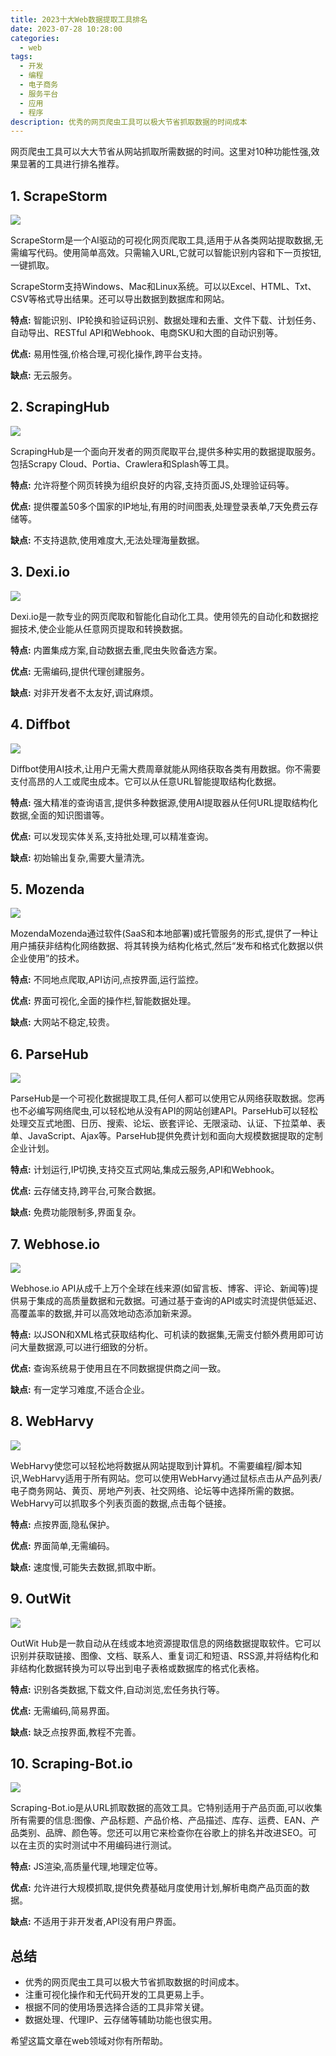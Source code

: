 ```yaml
---
title: 2023十大Web数据提取工具排名 
date: 2023-07-28 10:28:00
categories:
  - web
tags:
  - 开发
  - 编程
  - 电子商务
  - 服务平台
  - 应用
  - 程序
description: 优秀的网页爬虫工具可以极大节省抓取数据的时间成本
---
```


网页爬虫工具可以大大节省从网站抓取所需数据的时间。这里对10种功能性强,效果显著的工具进行排名推荐。

## 1. ScrapeStorm

![](https://s2.loli.net/2023/07/28/kaCNF7f8OqKZg5t.png)

ScrapeStorm是一个AI驱动的可视化网页爬取工具,适用于从各类网站提取数据,无需编写代码。使用简单高效。只需输入URL,它就可以智能识别内容和下一页按钮,一键抓取。

ScrapeStorm支持Windows、Mac和Linux系统。可以以Excel、HTML、Txt、CSV等格式导出结果。还可以导出数据到数据库和网站。

**特点:** 智能识别、IP轮换和验证码识别、数据处理和去重、文件下载、计划任务、自动导出、RESTful API和Webhook、电商SKU和大图的自动识别等。

**优点:** 易用性强,价格合理,可视化操作,跨平台支持。

**缺点:** 无云服务。

## 2. ScrapingHub 

![](https://s2.loli.net/2023/07/28/8bCD45zJhXBRWZI.png)

ScrapingHub是一个面向开发者的网页爬取平台,提供多种实用的数据提取服务。包括Scrapy Cloud、Portia、Crawlera和Splash等工具。

**特点:** 允许将整个网页转换为组织良好的内容,支持页面JS,处理验证码等。

**优点:** 提供覆盖50多个国家的IP地址,有用的时间图表,处理登录表单,7天免费云存储等。

**缺点:** 不支持退款,使用难度大,无法处理海量数据。

## 3. Dexi.io

![](https://s2.loli.net/2023/07/28/g8NCPsIcW2Jq3h1.png)

Dexi.io是一款专业的网页爬取和智能化自动化工具。使用领先的自动化和数据挖掘技术,使企业能从任意网页提取和转换数据。

**特点:** 内置集成方案,自动数据去重,爬虫失败备选方案。 

**优点:** 无需编码,提供代理创建服务。

**缺点:** 对非开发者不太友好,调试麻烦。

## 4. Diffbot

![](https://s2.loli.net/2023/07/28/kuG3LmcAdo7HNey.png)

Diffbot使用AI技术,让用户无需大费周章就能从网络获取各类有用数据。你不需要支付高昂的人工或爬虫成本。它可以从任意URL智能提取结构化数据。

**特点:** 强大精准的查询语言,提供多种数据源,使用AI提取器从任何URL提取结构化数据,全面的知识图谱等。

**优点:** 可以发现实体关系,支持批处理,可以精准查询。

**缺点:** 初始输出复杂,需要大量清洗。

## 5. Mozenda

![](https://s2.loli.net/2023/07/28/MiUCdzEHQNq5ZVY.png)

MozendaMozenda通过软件(SaaS和本地部署)或托管服务的形式,提供了一种让用户捕获非结构化网络数据、将其转换为结构化格式,然后“发布和格式化数据以供企业使用”的技术。

**特点:** 不同地点爬取,API访问,点按界面,运行监控。

**优点:** 界面可视化,全面的操作栏,智能数据处理。

**缺点:** 大网站不稳定,较贵。

## 6. ParseHub

![](https://s2.loli.net/2023/07/28/oZJdkv2IURLMx3j.png)

ParseHub是一个可视化数据提取工具,任何人都可以使用它从网络获取数据。您再也不必编写网络爬虫,可以轻松地从没有API的网站创建API。ParseHub可以轻松处理交互式地图、日历、搜索、论坛、嵌套评论、无限滚动、认证、下拉菜单、表单、JavaScript、Ajax等。ParseHub提供免费计划和面向大规模数据提取的定制企业计划。

**特点:** 计划运行,IP切换,支持交互式网站,集成云服务,API和Webhook。

**优点:** 云存储支持,跨平台,可聚合数据。

**缺点:** 免费功能限制多,界面复杂。

## 7. Webhose.io

![](https://s2.loli.net/2023/07/28/PQZRWX3i5FfV2tU.png)

Webhose.io API从成千上万个全球在线来源(如留言板、博客、评论、新闻等)提供易于集成的高质量数据和元数据。可通过基于查询的API或实时流提供低延迟、高覆盖率的数据,并可以高效地动态添加新来源。

**特点:** 以JSON和XML格式获取结构化、可机读的数据集,无需支付额外费用即可访问大量数据源,可以进行细致的分析。

**优点:** 查询系统易于使用且在不同数据提供商之间一致。

**缺点:** 有一定学习难度,不适合企业。

## 8. WebHarvy

![](https://s2.loli.net/2023/07/28/s5UkRrbHENzXpAx.png)

WebHarvy使您可以轻松地将数据从网站提取到计算机。不需要编程/脚本知识,WebHarvy适用于所有网站。您可以使用WebHarvy通过鼠标点击从产品列表/电子商务网站、黄页、房地产列表、社交网络、论坛等中选择所需的数据。 WebHarvy可以抓取多个列表页面的数据,点击每个链接。

**特点:** 点按界面,隐私保护。

**优点:** 界面简单,无需编码。

**缺点:** 速度慢,可能失去数据,抓取中断。

## 9. OutWit  

![](https://s2.loli.net/2023/07/28/pt8RIPsADVyWxnh.png)

OutWit Hub是一款自动从在线或本地资源提取信息的网络数据提取软件。它可以识别并获取链接、图像、文档、联系人、重复词汇和短语、RSS源,并将结构化和非结构化数据转换为可以导出到电子表格或数据库的格式化表格。

**特点:** 识别各类数据,下载文件,自动浏览,宏任务执行等。

**优点:** 无需编码,简易界面。

**缺点:** 缺乏点按界面,教程不完善。

## 10. Scraping-Bot.io

![](https://s2.loli.net/2023/07/28/1S7aGrcD2U35z4T.png)

Scraping-Bot.io是从URL抓取数据的高效工具。它特别适用于产品页面,可以收集所有需要的信息:图像、产品标题、产品价格、产品描述、库存、运费、EAN、产品类别、品牌、颜色等。您还可以用它来检查你在谷歌上的排名并改进SEO。可以在主页的实时测试中不用编码进行测试。

**特点:** JS渲染,高质量代理,地理定位等。 

**优点:** 允许进行大规模抓取,提供免费基础月度使用计划,解析电商产品页面的数据。

**缺点:** 不适用于非开发者,API没有用户界面。

## 总结

- 优秀的网页爬虫工具可以极大节省抓取数据的时间成本。
- 注重可视化操作和无代码开发的工具更易上手。
- 根据不同的使用场景选择合适的工具非常关键。
- 数据处理、代理IP、云存储等辅助功能也很实用。

希望这篇文章在web领域对你有所帮助。